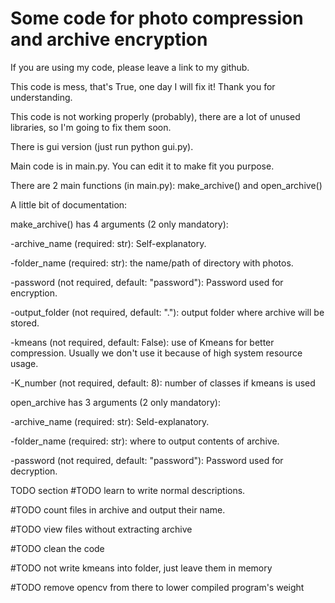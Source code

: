 # Some code for photo compression and archive encryption
If you are using my code, please leave a link to my github.

This code is mess, that's True, one day I will fix it! Thank you for understanding.

This code is not working properly (probably), there are a lot of unused libraries, so I'm going to fix them soon.

There is gui version (just run python gui.py).

Main code is in main.py. You can edit it to make fit you purpose.

There are 2 main functions (in main.py): make_archive() and open_archive()

A little bit of documentation: 

make_archive() has 4 arguments (2 only mandatory):

-archive_name (required: str): Self-explanatory.

-folder_name (required: str): the name/path of directory with photos.

-password (not required, default: "password"): Password used for encryption.

-output_folder (not required, default: "."): output folder where archive will be stored.

-kmeans (not required, default: False): use of Kmeans for better compression. Usually we don't use it because of high system resource usage.

-K_number (not required, default: 8): number of classes if kmeans is used

open_archive has 3 arguments (2 only mandatory):

-archive_name (required: str): Seld-explanatory.

-folder_name (required: str): where to output contents of archive.

-password (not required, default: "password"): Password used for decryption.







TODO section
#TODO learn to write normal descriptions.

#TODO count files in archive and output their name.

#TODO view files without extracting archive

#TODO clean the code

#TODO not write kmeans into folder, just leave them in memory

#TODO remove opencv from there to lower compiled program's weight
